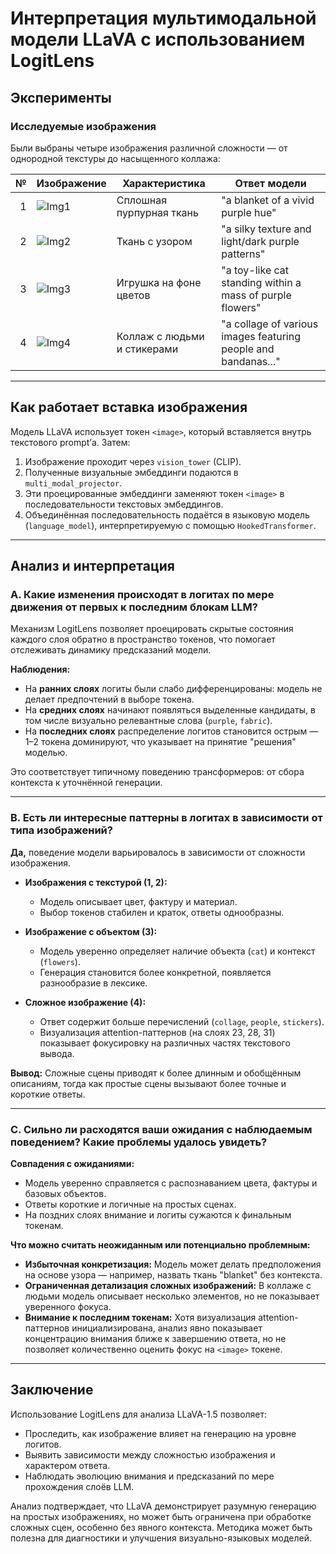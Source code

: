 # Интерпретация мультимодальной модели LLaVA с использованием LogitLens

## Эксперименты

### Исследуемые изображения

Были выбраны четыре изображения различной сложности — от однородной текстуры до насыщенного коллажа:

| № | Изображение | Характеристика | Ответ модели |
|--:|-------------|----------------|--------------|
| 1 | ![Img1](https://i.pinimg.com/736x/2b/91/29/2b9129cf45f28dc2363a230b7b2069da.jpg) | Сплошная пурпурная ткань | "a blanket of a vivid purple hue" |
| 2 | ![Img2](https://i.pinimg.com/736x/96/df/e9/96dfe96d6a77a9eac20f2e05bcbcd5e3.jpg) | Ткань с узором | "a silky texture and light/dark purple patterns" |
| 3 | ![Img3](https://i.pinimg.com/736x/01/f0/0b/01f00baf3337be08c0c58a5b3fc41ecc.jpg) | Игрушка на фоне цветов | "a toy-like cat standing within a mass of purple flowers" |
| 4 | ![Img4](https://i.pinimg.com/736x/37/ef/f9/37eff97754219d7a5757edd601f37bd9.jpg) | Коллаж с людьми и стикерами | "a collage of various images featuring people and bandanas..." |

---

## Как работает вставка изображения

Модель LLaVA использует токен `<image>`, который вставляется внутрь текстового prompt’а. Затем:

1. Изображение проходит через `vision_tower` (CLIP).
2. Полученные визуальные эмбеддинги подаются в `multi_modal_projector`.
3. Эти проецированные эмбеддинги заменяют токен `<image>` в последовательности текстовых эмбеддингов.
4. Объединённая последовательность подаётся в языковую модель (`language_model`), интерпретируемую с помощью `HookedTransformer`.

---

## Анализ и интерпретация

### A. Какие изменения происходят в логитах по мере движения от первых к последним блокам LLM?

Механизм LogitLens позволяет проецировать скрытые состояния каждого слоя обратно в пространство токенов, что помогает отслеживать динамику предсказаний модели.

**Наблюдения:**

- На **ранних слоях** логиты были слабо дифференцированы: модель не делает предпочтений в выборе токена.
- На **средних слоях** начинают появляться выделенные кандидаты, в том числе визуально релевантные слова (`purple`, `fabric`).
- На **последних слоях** распределение логитов становится острым — 1–2 токена доминируют, что указывает на принятие "решения" моделью.

Это соответствует типичному поведению трансформеров: от сбора контекста к уточнённой генерации.

---

### B. Есть ли интересные паттерны в логитах в зависимости от типа изображений?

**Да,** поведение модели варьировалось в зависимости от сложности изображения.

- **Изображения с текстурой (1, 2):**
  - Модель описывает цвет, фактуру и материал.
  - Выбор токенов стабилен и краток, ответы однообразны.
  
- **Изображение с объектом (3):**
  - Модель уверенно определяет наличие объекта (`cat`) и контекст (`flowers`).
  - Генерация становится более конкретной, появляется разнообразие в лексике.
  
- **Сложное изображение (4):**
  - Ответ содержит больше перечислений (`collage`, `people`, `stickers`).
  - Визуализация attention-паттернов (на слоях 23, 28, 31) показывает фокусировку на различных частях текстового вывода.

**Вывод:** Сложные сцены приводят к более длинным и обобщённым описаниям, тогда как простые сцены вызывают более точные и короткие ответы.

---

### C. Сильно ли расходятся ваши ожидания с наблюдаемым поведением? Какие проблемы удалось увидеть?

**Совпадения с ожиданиями:**

- Модель уверенно справляется с распознаванием цвета, фактуры и базовых объектов.
- Ответы короткие и логичные на простых сценах.
- На поздних слоях внимание и логиты сужаются к финальным токенам.

**Что можно считать неожиданным или потенциально проблемным:**

- **Избыточная конкретизация:** Модель может делать предположения на основе узора — например, назвать ткань "blanket" без контекста.
- **Ограниченная детализация сложных изображений:** В коллаже с людьми модель описывает несколько элементов, но не показывает уверенного фокуса.
- **Внимание к последним токенам:** Хотя визуализация attention-паттернов инициализирована, анализ явно показывает концентрацию внимания ближе к завершению ответа, но не позволяет количественно оценить фокус на `<image>` токене.

---

## Заключение

Использование LogitLens для анализа LLaVA-1.5 позволяет:

- Проследить, как изображение влияет на генерацию на уровне логитов.
- Выявить зависимости между сложностью изображения и характером ответа.
- Наблюдать эволюцию внимания и предсказаний по мере прохождения слоёв LLM.

Анализ подтверждает, что LLaVA демонстрирует разумную генерацию на простых изображениях, но может быть ограничена при обработке сложных сцен, особенно без явного контекста. Методика может быть полезна для диагностики и улучшения визуально-языковых моделей.
